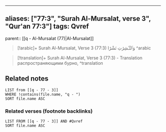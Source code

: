 
---
aliases: ["77:3", "Surah Al-Mursalat, verse 3", "Qur'an 77:3"]
tags: Qvref
---

parent:: [[q - Al-Mursalat (77)|Al-Mursalat]]

> [!arabic]+ Surah Al-Mursalat, Verse 3 (77:3)
> <span class="quran-arabic">وَٱلنَّـٰشِرَٰتِ نَشْرًا</span>
^arabic

> [!translation]+ Surah Al-Mursalat, Verse 3 (77:3) - Translation
> распространяющими бурно,
^translation



## Related notes
```dataview
LIST from [[q - 77 - 3]]
WHERE !contains(file.name, "q - ")
SORT file.name ASC
```

### Related verses (footnote backlinks)
```dataview
LIST FROM [[q - 77 - 3]] AND #Qvref
SORT file.name ASC
```

